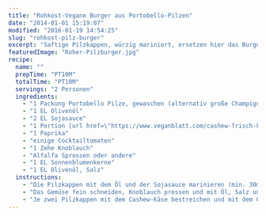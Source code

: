 ```yaml
---
title: "Rohkost-Vegane Burger aus Portobello-Pilzen"
date: "2014-01-01 15:19:07"
modified: "2016-01-19 14:54:25"
slug: "rohkost-pilz-burger"
excerpt: "Saftige Pilzkappen, würzig mariniert, ersetzen hier das Burgerbrötchen. Gefüllt wird das ganze mit knackig frischem Gemüse und Cashew Käse. "
featuredImage: "Roher-Pilzburger.jpg"
recipe:
  name: ""
  prepTime: "PT10M"
  totalTime: "PT10M"
  servings: "2 Personen"
  ingredients:
    - "1 Packung Portobello Pilze, gewaschen (alternativ große Champignons)"
    - "1 EL Olivenöl"
    - "2 EL Sojasauce"
    - "1 Portion [url href=\"https://www.veganblatt.com/cashew-frisch-kaese\" target=\"_blank\"]Cashew Käse[/url]"
    - "1 Paprika"
    - "einige Cocktailtomaten"
    - "1 Zehe Knoblauch"
    - "Alfalfa Sprossen oder andere"
    - "1 EL Sonnenblumenkerne"
    - "1 EL Olivenöl, Salz"
  instructions:
    - "Die Pilzkappen mit dem Öl und der Sojasauce marinieren (min. 30min ziehen lassen) und dann für 3-4h bei höchstens 42°C in den Dörrautomat."
    - "Das Gemüse fein schneiden, Knoblauch pressen und mit Öl, Salz und Sonnenblumenkernen mischen."
    - "Je zwei Pilzkappen mit dem Cashew-Käse bestreichen und mit dem Gemüse füllen, zusammenklappen, genießen!"
---
```


